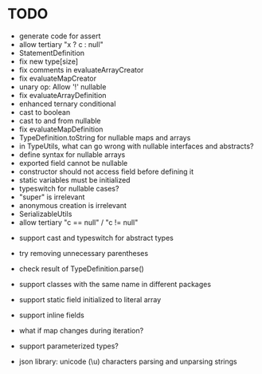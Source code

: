 # TODO

- generate code for assert
- allow tertiary "x ? c : null"
- StatementDefinition
- fix new type[size]
- fix comments in evaluateArrayCreator
- fix evaluateMapCreator
- unary op: Allow '!' nullable
- fix evaluateArrayDefinition
- enhanced ternary conditional
- cast to boolean
- cast to and from nullable
- fix evaluateMapDefinition
- TypeDefinition.toString for nullable maps and arrays
- in TypeUtils, what can go wrong with nullable interfaces and abstracts?
- define syntax for nullable arrays
- exported field cannot be nullable
- constructor should not access field before defining it
- static variables must be initialized
- typeswitch for nullable cases?
- "super" is irrelevant
- anonymous creation is irrelevant
- SerializableUtils
- allow tertiary "c == null" / "c != null"

* support cast and typeswitch for abstract types

* try removing unnecessary parentheses

* check result of TypeDefinition.parse()

* support classes with the same name in different packages

* support static field initialized to literal array

* support inline fields

* what if map changes during iteration?

* support parameterized types?

* json library: unicode (\u) characters parsing and unparsing strings
